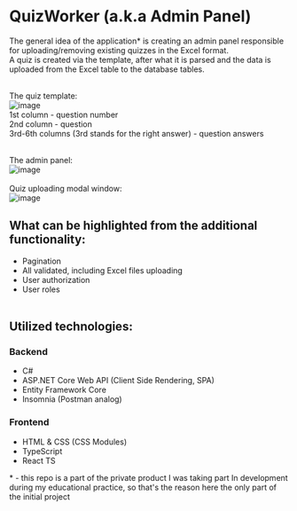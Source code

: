 # QuizWorker (a.k.a Admin Panel)
The general idea of the application* is creating an admin panel responsible for uploading/removing existing quizzes in the Excel format. <br>
A quiz is created via the template, after what it is parsed and the data is uploaded from the Excel table to the database tables.<br><br>

The quiz template:<br>
![image](https://user-images.githubusercontent.com/73338488/179953063-997f4986-a9a7-4d72-99a4-beac99381800.png)<br>
1st column - question number<br>
2nd column - question<br>
3rd-6th columns (3rd stands for the right answer) - question answers<br><br>


The admin panel:<br>
![image](https://user-images.githubusercontent.com/73338488/179951779-b8ef826e-e655-4d31-8971-9ef54d7d9dd6.png)<br><br>
Quiz uploading modal window:<br>
![image](https://user-images.githubusercontent.com/73338488/179952028-ca3d18fc-1e98-499b-8068-2b5ca673a557.png)<br>

## What can be highlighted from the additional functionality:<br>
* Pagination
* All validated, including Excel files uploading
* User authorization
* User roles <br><br>

## Utilized technologies:<br>
### Backend
* C#
* ASP.NET Core Web API (Client Side Rendering, SPA)
* Entity Framework Core
* Insomnia (Postman analog) 
### Frontend
* HTML & CSS (CSS Modules)
* TypeScript
* React TS

\* - this repo is a part of the private product I was taking part In development during my educational practice, so that's the reason here the only part of the initial project
